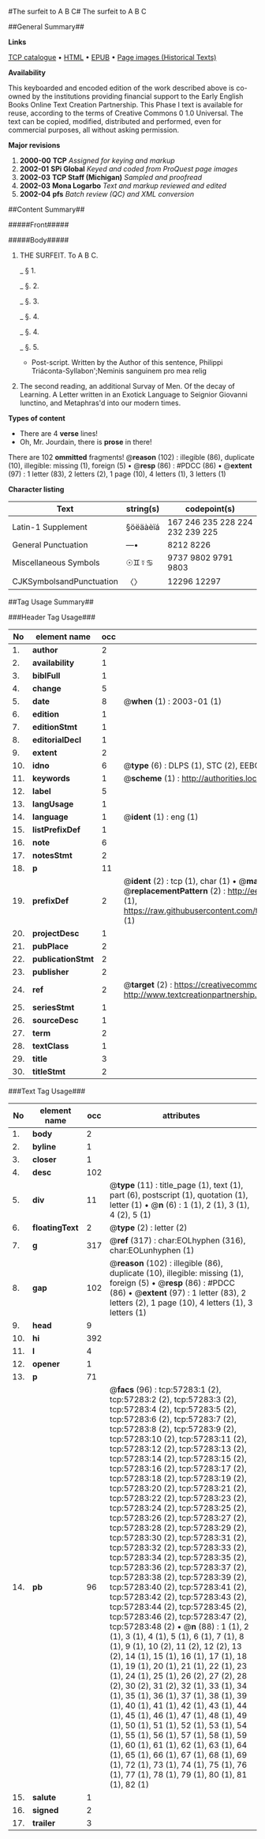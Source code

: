 #The surfeit to A B C#
The surfeit to A B C

##General Summary##

**Links**

[TCP catalogue](http://www.ota.ox.ac.uk/tcp/)  • 
[HTML](http://tei.it.ox.ac.uk/tcp/Texts-HTML/free/A47/A47426.html)  • 
[EPUB](http://tei.it.ox.ac.uk/tcp/Texts-EPUB/free/A47/A47426.epub) • 
[Page images (Historical Texts)](https://data.historicaltexts.jisc.ac.uk/view?pubId=eebo-12254308e&pageId=eebo-12254308e-57283-1)

**Availability**

This keyboarded and encoded edition of the
	       work described above is co-owned by the institutions
	       providing financial support to the Early English Books
	       Online Text Creation Partnership. This Phase I text is
	       available for reuse, according to the terms of Creative
	       Commons 0 1.0 Universal. The text can be copied,
	       modified, distributed and performed, even for
	       commercial purposes, all without asking permission.

**Major revisions**

1. __2000-00__ __TCP__ *Assigned for keying and markup*
1. __2002-01__ __SPi Global__ *Keyed and coded from ProQuest page images*
1. __2002-03__ __TCP Staff (Michigan)__ *Sampled and proofread*
1. __2002-03__ __Mona Logarbo__ *Text and markup reviewed and edited*
1. __2002-04__ __pfs__ *Batch review (QC) and XML conversion*

##Content Summary##

#####Front#####

#####Body#####

1. THE SURFEIT. To A B C.

    _ § 1.

    _ §. 2.

    _ §. 3.

    _ §. 4.

    _ §. 4.

    _ §. 5.

      * Post-script.
Written by the Author of this sentence, Philippi Triáconta-Syllabon';Neminis sanguinem pro mea relig
1. The second reading, an additional Survay of Men. Of the decay of Learning. A Letter written in an Exotick Language to Seignior Giovanni Iunctino, and Metaphras'd into our modern times.

**Types of content**

  * There are 4 **verse** lines!
  * Oh, Mr. Jourdain, there is **prose** in there!

There are 102 **ommitted** fragments! 
 @__reason__ (102) : illegible (86), duplicate (10), illegible: missing (1), foreign (5)  •  @__resp__ (86) : #PDCC (86)  •  @__extent__ (97) : 1 letter (83), 2 letters (2), 1 page (10), 4 letters (1), 3 letters (1)

**Character listing**


|Text|string(s)|codepoint(s)|
|---|---|---|
|Latin-1 Supplement|§öëäàèïá|167 246 235 228 224 232 239 225|
|General Punctuation|—•|8212 8226|
|Miscellaneous Symbols|☉♊☿♋|9737 9802 9791 9803|
|CJKSymbolsandPunctuation|〈〉|12296 12297|

##Tag Usage Summary##

###Header Tag Usage###

|No|element name|occ|attributes|
|---|---|---|---|
|1.|__author__|2||
|2.|__availability__|1||
|3.|__biblFull__|1||
|4.|__change__|5||
|5.|__date__|8| @__when__ (1) : 2003-01 (1)|
|6.|__edition__|1||
|7.|__editionStmt__|1||
|8.|__editorialDecl__|1||
|9.|__extent__|2||
|10.|__idno__|6| @__type__ (6) : DLPS (1), STC (2), EEBO-CITATION (1), OCLC (1), VID (1)|
|11.|__keywords__|1| @__scheme__ (1) : http://authorities.loc.gov/ (1)|
|12.|__label__|5||
|13.|__langUsage__|1||
|14.|__language__|1| @__ident__ (1) : eng (1)|
|15.|__listPrefixDef__|1||
|16.|__note__|6||
|17.|__notesStmt__|2||
|18.|__p__|11||
|19.|__prefixDef__|2| @__ident__ (2) : tcp (1), char (1)  •  @__matchPattern__ (2) : ([0-9\-]+):([0-9IVX]+) (1), (.+) (1)  •  @__replacementPattern__ (2) : http://eebo.chadwyck.com/downloadtiff?vid=$1&page=$2 (1), https://raw.githubusercontent.com/textcreationpartnership/Texts/master/tcpchars.xml#$1 (1)|
|20.|__projectDesc__|1||
|21.|__pubPlace__|2||
|22.|__publicationStmt__|2||
|23.|__publisher__|2||
|24.|__ref__|2| @__target__ (2) : https://creativecommons.org/publicdomain/zero/1.0/ (1), http://www.textcreationpartnership.org/docs/. (1)|
|25.|__seriesStmt__|1||
|26.|__sourceDesc__|1||
|27.|__term__|2||
|28.|__textClass__|1||
|29.|__title__|3||
|30.|__titleStmt__|2||


###Text Tag Usage###

|No|element name|occ|attributes|
|---|---|---|---|
|1.|__body__|2||
|2.|__byline__|1||
|3.|__closer__|1||
|4.|__desc__|102||
|5.|__div__|11| @__type__ (11) : title_page (1), text (1), part (6), postscript (1), quotation (1), letter (1)  •  @__n__ (6) : 1 (1), 2 (1), 3 (1), 4 (2), 5 (1)|
|6.|__floatingText__|2| @__type__ (2) : letter (2)|
|7.|__g__|317| @__ref__ (317) : char:EOLhyphen (316), char:EOLunhyphen (1)|
|8.|__gap__|102| @__reason__ (102) : illegible (86), duplicate (10), illegible: missing (1), foreign (5)  •  @__resp__ (86) : #PDCC (86)  •  @__extent__ (97) : 1 letter (83), 2 letters (2), 1 page (10), 4 letters (1), 3 letters (1)|
|9.|__head__|9||
|10.|__hi__|392||
|11.|__l__|4||
|12.|__opener__|1||
|13.|__p__|71||
|14.|__pb__|96| @__facs__ (96) : tcp:57283:1 (2), tcp:57283:2 (2), tcp:57283:3 (2), tcp:57283:4 (2), tcp:57283:5 (2), tcp:57283:6 (2), tcp:57283:7 (2), tcp:57283:8 (2), tcp:57283:9 (2), tcp:57283:10 (2), tcp:57283:11 (2), tcp:57283:12 (2), tcp:57283:13 (2), tcp:57283:14 (2), tcp:57283:15 (2), tcp:57283:16 (2), tcp:57283:17 (2), tcp:57283:18 (2), tcp:57283:19 (2), tcp:57283:20 (2), tcp:57283:21 (2), tcp:57283:22 (2), tcp:57283:23 (2), tcp:57283:24 (2), tcp:57283:25 (2), tcp:57283:26 (2), tcp:57283:27 (2), tcp:57283:28 (2), tcp:57283:29 (2), tcp:57283:30 (2), tcp:57283:31 (2), tcp:57283:32 (2), tcp:57283:33 (2), tcp:57283:34 (2), tcp:57283:35 (2), tcp:57283:36 (2), tcp:57283:37 (2), tcp:57283:38 (2), tcp:57283:39 (2), tcp:57283:40 (2), tcp:57283:41 (2), tcp:57283:42 (2), tcp:57283:43 (2), tcp:57283:44 (2), tcp:57283:45 (2), tcp:57283:46 (2), tcp:57283:47 (2), tcp:57283:48 (2)  •  @__n__ (88) : 1 (1), 2 (1), 3 (1), 4 (1), 5 (1), 6 (1), 7 (1), 8 (1), 9 (1), 10 (2), 11 (2), 12 (2), 13 (2), 14 (1), 15 (1), 16 (1), 17 (1), 18 (1), 19 (1), 20 (1), 21 (1), 22 (1), 23 (1), 24 (1), 25 (1), 26 (2), 27 (2), 28 (2), 30 (2), 31 (2), 32 (1), 33 (1), 34 (1), 35 (1), 36 (1), 37 (1), 38 (1), 39 (1), 40 (1), 41 (1), 42 (1), 43 (1), 44 (1), 45 (1), 46 (1), 47 (1), 48 (1), 49 (1), 50 (1), 51 (1), 52 (1), 53 (1), 54 (1), 55 (1), 56 (1), 57 (1), 58 (1), 59 (1), 60 (1), 61 (1), 62 (1), 63 (1), 64 (1), 65 (1), 66 (1), 67 (1), 68 (1), 69 (1), 72 (1), 73 (1), 74 (1), 75 (1), 76 (1), 77 (1), 78 (1), 79 (1), 80 (1), 81 (1), 82 (1)|
|15.|__salute__|1||
|16.|__signed__|2||
|17.|__trailer__|3||
